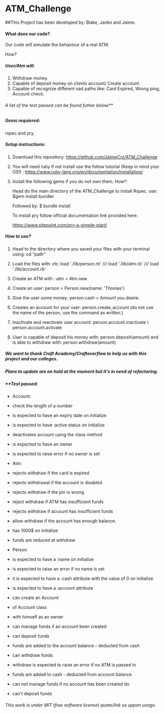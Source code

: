 # 			ATM_Challenge
##This Project has been developed by: Blake, Janko and Jaime.

#### What does our code?

Our code will simulate the behaviour of a real ATM.

How?


##### User/Atm will:

1. Withdraw money.
2. Capable of deposit money on clients account/ Create account.
3. Capable of recognize different sad paths like: Card Expired, Wrong ping, Account check.


###### A list of the test passed can be found futher below**



##### Gems requiered:
rspec and pry.

##### Setup instructions:

1. Download this repository: https://github.com/JaimeCrz/ATM_Challenge 
2. You will need ruby if not install use the follow tutorial (Keep in mind your OS!) : https://www.ruby-lang.org/en/documentation/installation/
2. Install the following gems if you do not own them. How?:
   
    Head do the main directory of the ATM_Challenge to install Rspec.
    use: $gem install bundler

    Followed by: $ bundle install

    To install pry follow official documentation link provided here:

    https://www.sitepoint.com/pry-a-simple-start/


##### How to use?

1. Head to the directory where you saved your files with your terminal using: cd "path"

2. Load the files with: irb: load './lib/person.rb'  /// load './lib/atm.rb' /// load './lib/account.rb'

3. Create an ATM with : atm = Atm.new

4. Create an user: person = Person.new(name: 'Thomas')

5. Give the user some money: person.cash = Amount you desire.

6. Creates an account for your user: person.create_account (do not use the name of the person, use the command as written.)

7. Inactivate and reactivate user account: person.account.inactivate \\ person.account.activate

8. User is capable of deposit his money with: person.deposit(amount) and is able to withdraw with: person.withdraw(amount)


##### We want to thank Craft Academy/Craftoverflow to help us with this project and our colleges. 

##### Plans to update are on hold at the moment but it's in need of refactoring.



##### **Test passed:

- Account:
-  check the length of a number
-  is expected to have an expiry date on initialize
-  is expected to have :active status on initialize
-  deactivates account using the class method
-  is expected to have an owner
-  is expected to raise error if no owner is set
  
- Atm:
-  rejects withdraw if the card is expired
-  rejects withdrawal if the account is disabled
-  rejects withdraw if the pin is wrong
-  reject withdraw if ATM has insufficient funds
-  rejects withdraw if account has insufficient funds
-  allow withdraw if the account has enough balance.
-  has 1000$ on initialize
-  funds are reduced at withdraw
  
- Person
-  is expected to have a :name on initialize
-  is expected to raise an error if no name is set
-  it is expected to have a :cash attribute with the value of 0 on initialize
-  is expected to have a :account attribute

- can create an Account
-  of Account class
-  with himself as an owner

- can manage funds if an account been created
-  can deposit funds
-  funds are added to the account balance - deducted from cash
-  can withdraw funds
-  withdraw is expected to raise an error if no ATM is passed in
-  funds are added to cash - deducted from account balance

- can not manage funds if no account has been created do
-    can't deposit funds


###### This work is under MIT (free software license) quote/link us uppon usage.
